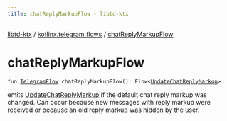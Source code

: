 ```yaml
---
title: chatReplyMarkupFlow - libtd-ktx
---
```


[libtd-ktx](../index.html) / [kotlinx.telegram.flows](index.html) / [chatReplyMarkupFlow](./chat-reply-markup-flow.html)

# chatReplyMarkupFlow

`fun `[`TelegramFlow`](../kotlinx.telegram.core/-telegram-flow/index.html)`.chatReplyMarkupFlow(): Flow<`[`UpdateChatReplyMarkup`](https://tdlibx.github.io/td/docs/org/drinkless/td/libcore/telegram/TdApi.UpdateChatReplyMarkup.html)`>`

emits [UpdateChatReplyMarkup](https://tdlibx.github.io/td/docs/org/drinkless/td/libcore/telegram/TdApi.UpdateChatReplyMarkup.html) if the default chat reply markup was changed. Can occur because new
messages with reply markup were received or because an old reply markup was hidden by the user.


